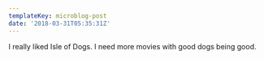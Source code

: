 ```yaml
---
templateKey: microblog-post
date: '2018-03-31T05:35:31Z'
---
```


I really liked Isle of Dogs. I need more movies with good dogs being good.

